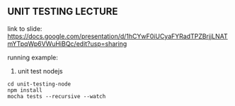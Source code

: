 ## UNIT TESTING LECTURE
link to slide: 
https://docs.google.com/presentation/d/1hCYwF0iUCyaFYRadTPZBrjjLNATmYTpqWp6VWuHiBQc/edit?usp=sharing

running example:

1. unit test nodejs

```
cd unit-testing-node
npm install
mocha tests --recursive --watch
```
